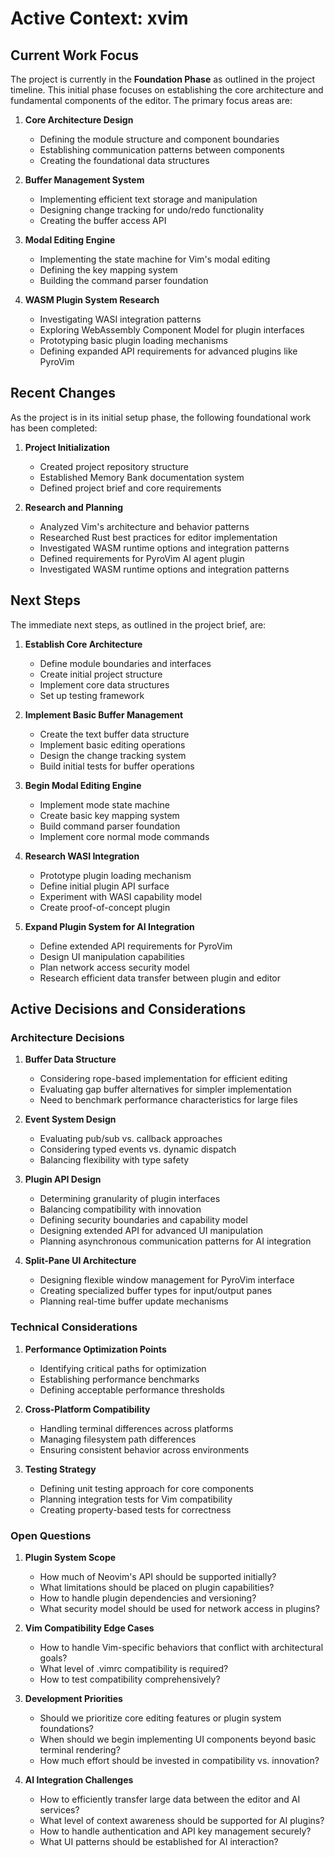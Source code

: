 # Active Context: xvim

## Current Work Focus

The project is currently in the **Foundation Phase** as outlined in the project timeline. This initial phase focuses on establishing the core architecture and fundamental components of the editor. The primary focus areas are:

1. **Core Architecture Design**
   - Defining the module structure and component boundaries
   - Establishing communication patterns between components
   - Creating the foundational data structures

2. **Buffer Management System**
   - Implementing efficient text storage and manipulation
   - Designing change tracking for undo/redo functionality
   - Creating the buffer access API

3. **Modal Editing Engine**
   - Implementing the state machine for Vim's modal editing
   - Defining the key mapping system
   - Building the command parser foundation

4. **WASM Plugin System Research**
   - Investigating WASI integration patterns
   - Exploring WebAssembly Component Model for plugin interfaces
   - Prototyping basic plugin loading mechanisms
   - Defining expanded API requirements for advanced plugins like PyroVim
## Recent Changes

As the project is in its initial setup phase, the following foundational work has been completed:

1. **Project Initialization**
   - Created project repository structure
   - Established Memory Bank documentation system
   - Defined project brief and core requirements

2. **Research and Planning**
   - Analyzed Vim's architecture and behavior patterns
   - Researched Rust best practices for editor implementation
   - Investigated WASM runtime options and integration patterns
   - Defined requirements for PyroVim AI agent plugin
   - Investigated WASM runtime options and integration patterns

## Next Steps

The immediate next steps, as outlined in the project brief, are:

1. **Establish Core Architecture**
   - Define module boundaries and interfaces
   - Create initial project structure
   - Implement core data structures
   - Set up testing framework

2. **Implement Basic Buffer Management**
   - Create the text buffer data structure
   - Implement basic editing operations
   - Design the change tracking system
   - Build initial tests for buffer operations

3. **Begin Modal Editing Engine**
   - Implement mode state machine
   - Create basic key mapping system
   - Build command parser foundation
   - Implement core normal mode commands

4. **Research WASI Integration**
   - Prototype plugin loading mechanism
   - Define initial plugin API surface
   - Experiment with WASI capability model
   - Create proof-of-concept plugin

5. **Expand Plugin System for AI Integration**
   - Define extended API requirements for PyroVim
   - Design UI manipulation capabilities
   - Plan network access security model
   - Research efficient data transfer between plugin and editor

## Active Decisions and Considerations

### Architecture Decisions

1. **Buffer Data Structure**
   - Considering rope-based implementation for efficient editing
   - Evaluating gap buffer alternatives for simpler implementation
   - Need to benchmark performance characteristics for large files

2. **Event System Design**
   - Evaluating pub/sub vs. callback approaches
   - Considering typed events vs. dynamic dispatch
   - Balancing flexibility with type safety

3. **Plugin API Design**
   - Determining granularity of plugin interfaces
   - Balancing compatibility with innovation
   - Defining security boundaries and capability model
   - Designing extended API for advanced UI manipulation
   - Planning asynchronous communication patterns for AI integration

4. **Split-Pane UI Architecture**
   - Designing flexible window management for PyroVim interface
   - Creating specialized buffer types for input/output panes
   - Planning real-time buffer update mechanisms

### Technical Considerations

1. **Performance Optimization Points**
   - Identifying critical paths for optimization
   - Establishing performance benchmarks
   - Defining acceptable performance thresholds

2. **Cross-Platform Compatibility**
   - Handling terminal differences across platforms
   - Managing filesystem path differences
   - Ensuring consistent behavior across environments

3. **Testing Strategy**
   - Defining unit testing approach for core components
   - Planning integration tests for Vim compatibility
   - Creating property-based tests for correctness

### Open Questions

1. **Plugin System Scope**
   - How much of Neovim's API should be supported initially?
   - What limitations should be placed on plugin capabilities?
   - How to handle plugin dependencies and versioning?
   - What security model should be used for network access in plugins?

2. **Vim Compatibility Edge Cases**
   - How to handle Vim-specific behaviors that conflict with architectural goals?
   - What level of .vimrc compatibility is required?
   - How to test compatibility comprehensively?

3. **Development Priorities**
   - Should we prioritize core editing features or plugin system foundations?
   - When should we begin implementing UI components beyond basic terminal rendering?
   - How much effort should be invested in compatibility vs. innovation?

4. **AI Integration Challenges**
   - How to efficiently transfer large data between the editor and AI services?
   - What level of context awareness should be supported for AI plugins?
   - How to handle authentication and API key management securely?
   - What UI patterns should be established for AI interaction?